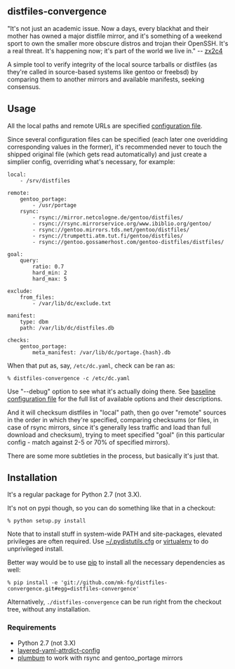 distfiles-convergence
--------------------

"It's not just an academic issue.
Now a days, every blackhat and their mother has owned a major distfile mirror,
and it's something of a weekend sport to own the smaller more obscure distros
and trojan their OpenSSH.
It's a real threat. It's happening now; it's part of the world we live in."
 -- [zx2c4](http://article.gmane.org/gmane.linux.distributions.exherbo.devel/1072)

A simple tool to verify integrity of the local source tarballs or distfiles (as
they're called in source-based systems like gentoo or freebsd) by comparing
them to another mirrors and available manifests, seeking consensus.


Usage
--------------------

All the local paths and remote URLs are specified [configuration
file](https://github.com/mk-fg/distfiles-convergence/blob/master/distfiles_convergence/core.yaml).

Since several configuration files can be specified (each later one overidding
corresponding values in the former), it's recommended never to touch the shipped
original file (which gets read automatically) and just create a simplier config,
overriding what's necessary, for example:

	local:
		- /srv/distfiles

	remote:
		gentoo_portage:
			- /usr/portage
		rsync:
			- rsync://mirror.netcologne.de/gentoo/distfiles/
			- rsync://rsync.mirrorservice.org/www.ibiblio.org/gentoo/
			- rsync://gentoo.mirrors.tds.net/gentoo/distfiles/
			- rsync://trumpetti.atm.tut.fi/gentoo/distfiles/
			- rsync://gentoo.gossamerhost.com/gentoo-distfiles/distfiles/

	goal:
		query:
			ratio: 0.7
			hard_min: 2
			hard_max: 5

	exclude:
		from_files:
			- /var/lib/dc/exclude.txt

	manifest:
		type: dbm
		path: /var/lib/dc/distfiles.db

	checks:
		gentoo_portage:
			meta_manifest: /var/lib/dc/portage.{hash}.db

When that put as, say, `/etc/dc.yaml`, check can be ran as:

	% distfiles-convergence -c /etc/dc.yaml

Use "--debug" option to see what it's actually doing there.
See [baseline configuration
file](https://github.com/mk-fg/distfiles-convergence/blob/master/distfiles_convergence/core.yaml)
for the full list of available options and their descriptions.

And it will checksum distfiles in "local" path, then go over "remote" sources in
the order in which they're specified, comparing checksums (or files, in case of
rsync mirrors, since it's generally less traffic and load than full download and
checksum), trying to meet specified "goal" (in this particular config - match
against 2-5 or 70% of specified mirrors).

There are some more subtleties in the process, but basically it's just that.


Installation
--------------------

It's a regular package for Python 2.7 (not 3.X).

It's not on pypi though, so you can do something like that in a checkout:

	% python setup.py install

Note that to install stuff in system-wide PATH and site-packages, elevated
privileges are often required.
Use
[~/.pydistutils.cfg](http://docs.python.org/install/index.html#distutils-configuration-files)
or [virtualenv](http://pypi.python.org/pypi/virtualenv) to do unprivileged install.

Better way would be to use [pip](http://pip-installer.org/) to install all the
necessary dependencies as well:

	% pip install -e 'git://github.com/mk-fg/distfiles-convergence.git#egg=distfiles-convergence'

Alternatively, `./distfiles-convergence` can be run right from the checkout tree,
without any installation.

### Requirements

* Python 2.7 (not 3.X)
* [layered-yaml-attrdict-config](https://github.com/mk-fg/layered-yaml-attrdict-config)
* [plumbum](http://plumbum.readthedocs.org/) to work with rsync and
  gentoo_portage mirrors
